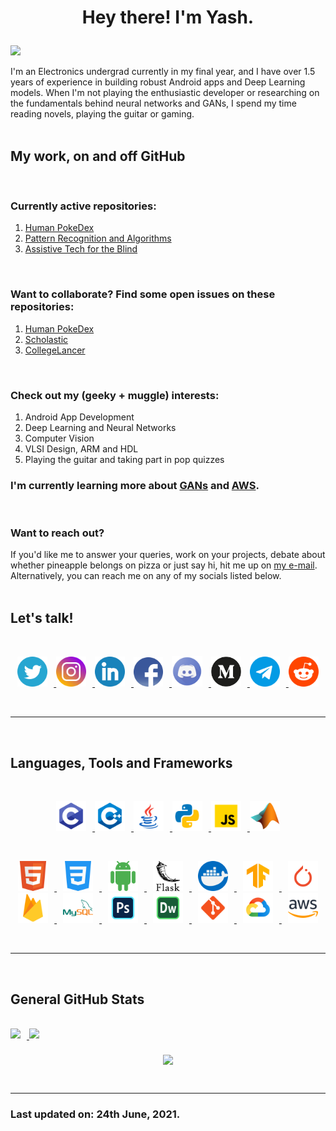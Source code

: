 # **<p align="center">Hey there! I'm Yash.</p>**

![](https://komarev.com/ghpvc/?username=newb-dev-1008&color=green&label=Profile+Visits)

I'm an Electronics undergrad currently in my final year, and I have over 1.5 years of experience in building robust Android apps and Deep Learning models. When I'm not playing the enthusiastic developer or researching on the fundamentals behind neural networks and GANs, I spend my time reading novels, playing the guitar or gaming.
<br/><br/>

## **My work, on and off GitHub**
<br/>

### **Currently active repositories:**
1. [Human PokeDex](https://github.com/newb-dev-1008/Human-PokeDex) 
1. [Pattern Recognition and Algorithms](https://github.com/newb-dev-1008/Pattern-Recognition-Stuff)
1. [Assistive Tech for the Blind](https://github.com/newb-dev-1008/Blind-Object-Detection)
<br/>

### **Want to collaborate? Find some open issues on these repositories:**
1. [Human PokeDex](https://github.com/newb-dev-1008/Human-PokeDex) 
1. [Scholastic](https://github.com/newb-dev-1008/Scholastic)
1. [CollegeLancer](https://github.com/newb-dev-1008/CollegeLancer_App)
<br/>

### **Check out my (geeky + muggle) interests:**
1. Android App Development
1. Deep Learning and Neural Networks 
1. Computer Vision 
1. VLSI Design, ARM and HDL
1. Playing the guitar and taking part in pop quizzes

### **I'm currently learning more about [GANs](https://machinelearningmastery.com/what-are-generative-adversarial-networks-gans/) and [AWS](https://aws.amazon.com/).**
<br/>

### **Want to reach out?**
If you'd like me to answer your queries, work on your projects, debate about whether pineapple belongs on pizza or just say hi, hit me up on [my e-mail](mailto:yashumale223@gmail.com).\
Alternatively, you can reach me on any of my socials listed below.
<br/><br/>

## **Let's talk!**
<br/>

<p align="center">
    <a href="https://twitter.com/YashUmale1">
        <img style = "padding: 0px 10px 0px 10px;" src = "Icons/Socials/Twitter.png" alt = "Twitter" width = "48"/>
    </a>
    <a href="https://www.instagram.com/yashumale">
        <img style = "padding: 0px 10px 0px 0px;" src = "Icons/Socials/Instagram.png" alt = "Instagram" width = "48"/>
    </a>
    <a href="https://in.linkedin.com/in/yash-umale-291097190">
        <img style = "padding: 0px 10px 0px 0px;" src = "Icons/Socials/LinkedIn.png" alt = "LinkedIn" width = "48"/>
    </a>
    <a href="https://www.facebook.com/yash.umale.5">
        <img style = "padding: 0px 10px 0px 0px;" src = "Icons/Socials/Facebook.png" alt = "Facebook" width = "47"/>
    </a>
    <a href="https://discordapp.com/users/693487917447905391/">
        <img style = "padding: 0px 10px 0px 0px;" src = "Icons/Socials/Discord.png" alt = "Discord" width = "49"/>
    </a>
    <a href="https://medium.com/@yashumale223">
        <img style = "padding: 0px 10px 0px 0px;" src = "Icons/Socials/Medium.png" alt = "Discord" width = "48"/>
    </a>
    <a href="https://t.me/yashumale223">
        <img style = "padding: 0px 10px 0px 0px;" src = "Icons/Socials/Telegram.png" alt = "Telegram" width = "48"/>
    </a>
    <a href="https://www.reddit.com/user/yashumale">
        <img style = "padding: 0px 10px 0px 0px;" src = "Icons/Socials/Reddit.png" alt = "Reddit" width = "48"/>
    </a>
</p>
<br/>

<hr>
<br/>

## **Languages, Tools and Frameworks**
<br/>

<p align="center">
    <a href="https://www.cprogramming.com/">
        <img style = "padding: 0px 10px 0px 10px;" src = "Icons/Languages and Frameworks/C.png" alt = "C Language" width = "48"/>
    </a>
    <a href="https://isocpp.org/">
        <img style = "padding: 0px 10px 0px 0px;" src = "Icons/Languages and Frameworks/C++.png" alt = "C++ Language" width = "48"/>
    </a>
    <a href="https://www.java.com/">
        <img style = "padding: 0px 10px 0px 0px;" src = "Icons/Languages and Frameworks/Java.png" alt = "Java" width = "48"/>
    </a>
    <a href="https://www.python.org/">
        <img style = "padding: 0px 10px 0px 0px;" src = "Icons/Languages and Frameworks/Python.png" alt = "Python" width = "48"/>
    </a>
    <a href="https://www.javascript.com/">
        <img style = "padding: 0px 10px 0px 0px;" src = "Icons/Languages and Frameworks/JavaScript.png" alt = "JavaScript" width = "48"/>
    </a>
    <a href="https://www.mathworks.com/products/matlab.html">
        <img style = "padding: 0px 10px 0px 0px;" src = "Icons/Languages and Frameworks/MATLAB.png" alt = "MATLAB" width = "48"/>
    </a>
</p>
<br/>

<p align="center">
    <a href="https://html5.org/">
        <img style = "padding: 0px 10px 0px 10px;" src = "Icons/Languages and Frameworks/HTML5.png" alt = "HTML5" width = "48"/>
    </a>
    <a href="https://developer.mozilla.org/en-US/docs/Web/CSS">
        <img style = "padding: 0px 10px 0px 10px;" src = "Icons/Languages and Frameworks/CSS.png" alt = "CSS" width = "48"/>
    </a>
    <a href="https://developer.android.com/">
        <img style = "padding: 0px 10px 0px 10px;" src = "Icons/Languages and Frameworks/Android.png" alt = "Android" width = "48"/>
    </a>
    <a href="https://flask.palletsprojects.com/">
        <img style = "padding: 0px 10px 0px 10px;" src = "Icons/Languages and Frameworks/Flask - Edited.png" alt = "Flask" width = "48"/>
    </a>
    <a href="https://www.docker.com/">
        <img style = "padding: 0px 10px 0px 10px;" src = "Icons/Languages and Frameworks/Docker.png" alt = "Docker" width = "48"/>
    </a>
    <a href="https://www.tensorflow.org/">
        <img style = "padding: 0px 10px 0px 10px;" src = "Icons/Languages and Frameworks/TensorFlow.png" alt = "TensorFlow" width = "48"/>
    </a>
    <a href="https://pytorch.org/">
        <img style = "padding: 0px 10px 0px 10px;" src = "Icons/Languages and Frameworks/PyTorch.png" alt = "PyTorch" width = "48"/>
    </a>
    <a href="https://firebase.google.com/">
        <img style = "padding: 0px 10px 0px 10px;" src = "Icons/Languages and Frameworks/Firebase.png" alt = "Firebase" width = "48"/>
    </a>
    <a href="https://www.mysql.com/">
        <img style = "padding: 0px 10px 0px 10px;" src = "Icons/Languages and Frameworks/MySQL.png" alt = "MySQL" width = "48"/>
    </a>
    <a href="https://www.photoshop.com/en">
        <img style = "padding: 0px 10px 0px 10px;" src = "Icons/Languages and Frameworks/Photoshop.png" alt = "Photoshop" width = "48"/>
    </a>
    <a href="https://www.adobe.com/in/products/dreamweaver.html">
        <img style = "padding: 0px 10px 0px 10px;" src = "Icons/Languages and Frameworks/DreamWeaver.png" alt = "DreamWeaver" width = "48"/>
    </a>
    <a href="https://git-scm.com/">
        <img style = "padding: 0px 10px 0px 10px;" src = "Icons/Languages and Frameworks/Git.png" alt = "Git" width = "48"/>
    </a>
    <a href="https://cloud.google.com/">
        <img style = "padding: 0px 10px 0px 10px;" src = "Icons/Languages and Frameworks/GCP.png" alt = "Google Cloud" width = "48"/>
    </a>
    <a href="https://aws.amazon.com/">
        <img style = "padding: 0px 10px 0px 10px;" src = "Icons/Languages and Frameworks/AWS - Edited.png" alt = "Amazon Web Services" width = "48"/>
    </a>
</p>
</br>

<hr>
</br>

## **General GitHub Stats**
</br>

<a href="https://github.com/anuraghazra/github-readme-stats">
  <img style="padding: 0px 10px 10px 0px" align="center" src="https://github-readme-stats.vercel.app/api?username=newb-dev-1008&count_private=true&show_icons=true&theme=merko" />
</a>

<a href="https://github.com/anuraghazra/github-readme-stats">
  <img style="padding: 0px 0px 10px 0px" align="center" src="https://github-readme-stats.vercel.app/api/top-langs/?username=newb-dev-1008&count_private=true&show_icons=true&theme=merko&hide=purebasic&layout=compact" />
</a>
</br>

<p align="center">
    <a href="https://git.io/streak-stats">
    <img align="center" src="https://github-readme-streak-stats.herokuapp.com/?user=newb-dev-1008&theme=dark" />
    </a>
<p>

</br>

<hr>

### **Last updated on:** 24th June, 2021.